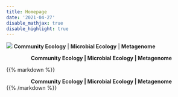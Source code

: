 ```yaml
---
title: Homepage
date: '2021-04-27'
disable_mathjax: true
disable_highlight: true
---
```


![](/images/tree.jpg)
**Community Ecology**	|	**Microbial Ecology**	|	**Metagenome**
<div align='center' ><b>Community Ecology | Microbial Ecology | Metagenome</b></div>

{{% markdown %}}
<div align='center' ><b>Community Ecology | Microbial Ecology | Metagenome</b></div>
{{% /markdown %}}
